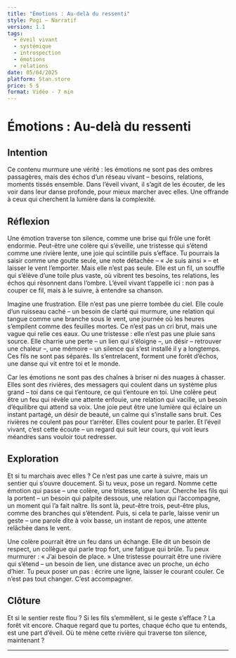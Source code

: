 ```yaml
---
title: "Émotions : Au-delà du ressenti"
style: Pogi – Narratif
version: 1.1
tags:
  - éveil vivant
  - systémique
  - introspection
  - émotions
  - relations
date: 05/04/2025
platform: Stan.store
price: 5 $
format: Vidéo - 7 min
---
```


# Émotions : Au-delà du ressenti

## Intention
Ce contenu murmure une vérité : les émotions ne sont pas des ombres passagères, mais des échos d’un réseau vivant – besoins, relations, moments tissés ensemble. Dans l’éveil vivant, il s’agit de les écouter, de les voir dans leur danse profonde, pour mieux marcher avec elles. Une offrande à ceux qui cherchent la lumière dans la complexité.

## Réflexion

Une émotion traverse ton silence, comme une brise qui frôle une forêt endormie. Peut-être une colère qui s’éveille, une tristesse qui s’étend comme une rivière lente, une joie qui scintille puis s’efface. Tu pourrais la saisir comme une goutte seule, une note détachée – « Je suis ainsi » – et laisser le vent l’emporter. Mais elle n’est pas seule. Elle est un fil, un souffle qui s’élève d’une toile plus vaste, où vibrent tes besoins, tes relations, les échos qui résonnent dans l’ombre. L’éveil vivant t’appelle ici : non pas à couper ce fil, mais à le suivre, à entendre sa chanson.

Imagine une frustration. Elle n’est pas une pierre tombée du ciel. Elle coule d’un ruisseau caché – un besoin de clarté qui murmure, une relation qui tangue comme une branche sous le vent, une journée où les heures s’empilent comme des feuilles mortes. Ce n’est pas un cri brut, mais une vague qui relie ces eaux. Ou une tristesse : elle n’est pas une pluie sans source. Elle charrie une perte – un lien qui s’éloigne –, un désir – retrouver une chaleur –, une mémoire – un silence qui s’est installé il y a longtemps. Ces fils ne sont pas séparés. Ils s’entrelacent, forment une forêt d’échos, une danse qui vit entre toi et le monde.

Car les émotions ne sont pas des chaînes à briser ni des nuages à chasser. Elles sont des rivières, des messagers qui coulent dans un système plus grand – toi dans ce qui t’entoure, ce qui t’entoure en toi. Une colère peut être un feu qui révèle une attente enfouie, une relation qui vacille, un besoin d’équilibre qui attend sa voix. Une joie peut être une lumière qui éclaire un instant partagé, un désir de beauté, un calme qui s’installe sans bruit. Ces rivières ne coulent pas pour t’arrêter. Elles coulent pour te parler. Et l’éveil vivant, c’est cette écoute – un regard qui suit leur cours, qui voit leurs méandres sans vouloir tout redresser.

## Exploration

Et si tu marchais avec elles ? Ce n’est pas une carte à suivre, mais un sentier qui s’ouvre doucement. Si tu veux, pose un regard. Nomme cette émotion qui passe – une colère, une tristesse, une lueur. Cherche les fils qui la portent – un besoin qui palpite dessous, une relation qui l’accompagne, un moment qui l’a fait naître. Ils sont là, peut-être trois, peut-être plus, comme des branches qui s’étendent. Puis, si cela te parle, laisse venir un geste – une parole dite à voix basse, un instant de repos, une attente relâchée dans le vent.  

Une colère pourrait être un feu dans un échange. Elle dit un besoin de respect, un collègue qui parle trop fort, une fatigue qui brûle. Tu peux murmurer : « J’ai besoin de place. » Une tristesse pourrait être une rivière qui s’étend – un besoin de lien, une distance avec un proche, un écho d’hier. Tu peux poser un pas : écrire une ligne, laisser le courant couler. Ce n’est pas tout changer. C’est accompagner.

## Clôture

Et si le sentier reste flou ? Si les fils s’emmêlent, si le geste s’efface ? La forêt vit encore. Chaque regard que tu portes, chaque écho que tu entends, est une part d’éveil. Où te mène cette rivière qui traverse ton silence, maintenant ?

---